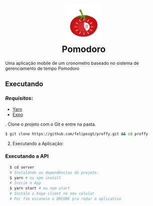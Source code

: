 <h1 align="center">
    <img alt="Pomodoro" src=".github/logo.jpg" height="120px" />
    </br>
    Pomodoro
</h1>


Uma aplicação mobile de um cronometro baseado no sistema de gerenciamento de tempo Pomodoro

## Executando

  ### *Requisitos*:

- [Yarn](https://classic.yarnpkg.com/)
- [Expo](https://expo.io/)

. Clone o projeto com o Git e entre na pasta.

```bash
$ git clone https://github.com/felipesgt/proffy.git && cd proffy
```

2. Executando a Aplicação:

  ### Executando a API
```bash
  $ cd server
  # Instalando as dependências do projeto.
  $ yarn # ou npm install
  # Inicie o App
  $ yarn start # ou npm start
  # Instale o Expo client no seu celular
  # Por fim escaneie o QRCODE pra rodar o aplicativo

